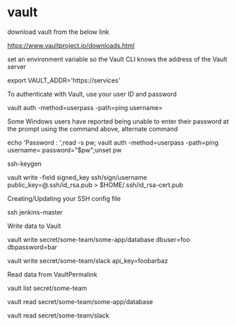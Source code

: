 # vault

download vault from the below link

https://www.vaultproject.io/downloads.html

set an environment variable so the Vault CLI knows the address of the Vault server

export VAULT_ADDR='https://services'

To authenticate with Vault, use your user ID and password

vault auth -method=userpass -path=ping username=<USER>

Some Windows users have reported being unable to enter their password at the prompt using the command above, alternate command

echo 'Password : ';read -s pw; vault auth -method=userpass -path=ping username=<username> password="$pw";unset pw
 
ssh-keygen 

vault write -field signed_key ssh/sign/username public_key=@.ssh/id_rsa.pub > $HOME/.ssh/id_rsa-cert.pub  

Creating/Updating your SSH config file

ssh jenkins-master

Write data to Vault

vault write secret/some-team/some-app/database dbuser=foo dbpassword=bar

vault write secret/some-team/slack api_key=foobarbaz

Read data from VaultPermalink

vault list secret/some-team

vault read secret/some-team/some-app/database

vault read secret/some-team/slack

